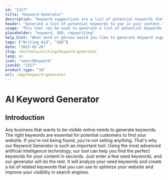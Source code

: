 ```yaml
---
id: "2317"
title: "Keyword Generator"
description: "Keyword suggestions are a list of potential keywords that you can use to optimize your content for search engines. The purpose of this tool is to help you find the most relevant and popular keywords for your content. To use this tool, simply enter a word or phrase into the search bar and we will generate a list of related keywords."
header: "Generate a list of potential keywords to use in your content."
usage: "This tool can be used to generate a list of potential keywords to use in your content. To use this tool, simply enter a word or phrase into the search bar and we will generate a list of related keywords."
placeholder: "keyword, SEO, copywriting"
help_hint: "What word or phrase would you like to generate keyword suggestions for?"
tags: ["Writing Aid", "SEO"]
date: "2022-03-28"
slug: /en/tools/writing/keyword-generator
lang: en
icon: "searchKeyword"
jsonId: "2317"
product_type: "34"
url: /app/keyword-generator
---
```


# AI Keyword Generator

## Introduction

Any business that wants to be visible online needs to generate keywords. The right keywords are essential for potential customers to find your website. If you're not being found, you're not selling anything. That's why our Keyword Generator is such an important tool. Using the most advanced artificial intelligence technology, our tool can help you find the perfect keywords for your content in seconds. Just enter a few seed keywords, and our generator will do the rest. It will analyze your seed keywords and create a list of related keywords that you can use to optimize your website and improve your visibility in search engines.
